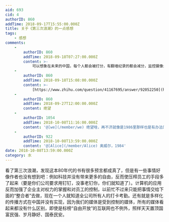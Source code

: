 ```yaml
---
aid: 693
cid: 4
authorID: 860
addTime: 2018-09-17T15:55:00.000Z
title: 关于《第三次浪潮》的一点感想
tags:
    - 感想
comments:
    -
        authorID: 860
        addTime: 2018-09-18T07:27:00.000Z
        content: >-
            可以想象在未来的中国，每个人都会被打分，有翻墙纪录的都会减分，监控摄像头会无处不在，老大哥永远会看着你，每个人都会被跟踪，科技的应用会让你们无处可躲。
    -
        authorID: 860
        addTime: 2018-09-18T15:08:00.000Z
        content: >-
            [https://www.zhihu.com/question/41167695/answer/92052250](https://www.zhihu.com/question/41167695/answer/92052250)
    -
        authorID: 860
        addTime: 2018-09-27T12:00:00.000Z
        content: 绝望
    -
        authorID: 1054
        addTime: 2018-10-08T11:16:00.000Z
        content: '@[we](/member/we) 绝望啥，再不济就像是1986里那样也是有办法的啊'
    -
        authorID: 922
        addTime: 2018-10-08T13:59:00.000Z
        content: '@[Alice](/member/Alice) 奥威尔，1984'
date: 2018-10-08T13:59:00.000Z
category: 水
---
```


看了第三次浪潮，发现这本80年代的书有很多预言都成真了，但是有一些事情好像作者也没有想到吧：例如科技并没有带来更多的自由，反而使压榨员工的手段多了起来（要是你们公司要求用钉钉，没事老钉你，你们就知道了）。计算机的应用反而加强了企业主对权力的掌握和对员工的控制，以前忙不过来只能把事情交给下面的“整合者”去做，现在一个人就知道全公司所有人的打卡考勤。还有就是多样化的传播方式在中国并没有实现，因为我们的媒体是受到控制的媒体，所有的媒体看起来都没有什么区别，即使是标榜“自由开放”的互联网也不例外，照样天天置顶国富民强、岁月静好、国泰民安。
